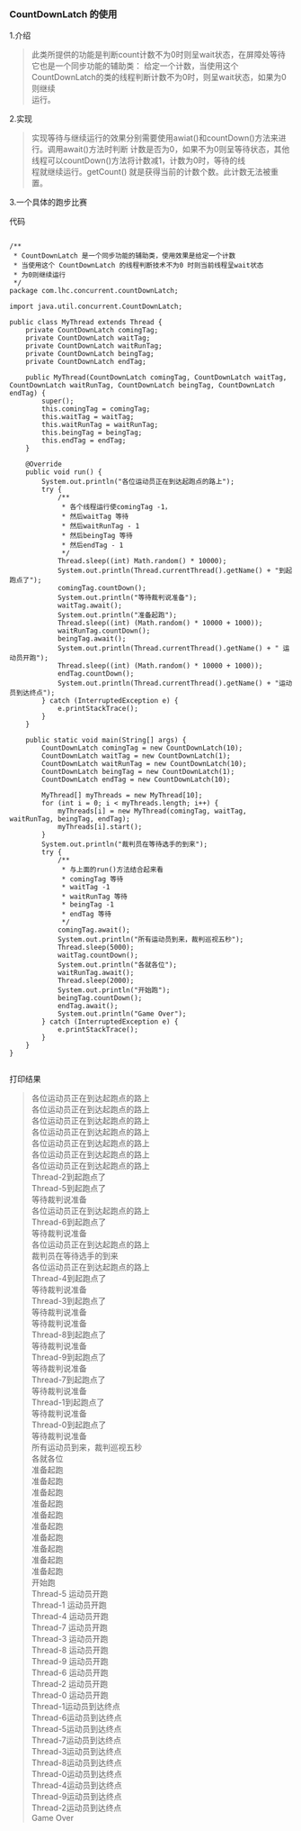 ###   CountDownLatch 的使用

1.介绍

> 此类所提供的功能是判断count计数不为0时则呈wait状态，在屏障处等待它也是一个同步功能的辅助类：
给定一个计数，当使用这个CountDownLatch的类的线程判断计数不为0时，则呈wait状态，如果为0则继续    
运行。

2.实现

> 实现等待与继续运行的效果分别需要使用awiat()和countDown()方法来进行。调用await()方法时判断
计数是否为0，如果不为0则呈等待状态，其他线程可以countDown()方法将计数减1，计数为0时，等待的线   
程就继续运行。getCount() 就是获得当前的计数个数。此计数无法被重置。    

3.一个具体的跑步比赛

代码

```

/**
 * CountDownLatch 是一个同步功能的辅助类，使用效果是给定一个计数
 * 当使用这个 CountDownLatch 的线程判断技术不为0 时则当前线程呈wait状态
 * 为0则继续运行
 */
package com.lhc.concurrent.countDownLatch;

import java.util.concurrent.CountDownLatch;

public class MyThread extends Thread {
    private CountDownLatch comingTag;
    private CountDownLatch waitTag;
    private CountDownLatch waitRunTag;
    private CountDownLatch beingTag;
    private CountDownLatch endTag;

    public MyThread(CountDownLatch comingTag, CountDownLatch waitTag, CountDownLatch waitRunTag, CountDownLatch beingTag, CountDownLatch endTag) {
        super();
        this.comingTag = comingTag;
        this.waitTag = waitTag;
        this.waitRunTag = waitRunTag;
        this.beingTag = beingTag;
        this.endTag = endTag;
    }

    @Override
    public void run() {
        System.out.println("各位运动员正在到达起跑点的路上");
        try {
            /**
             * 各个线程运行使comingTag -1，
             * 然后waitTag 等待
             * 然后waitRunTag - 1
             * 然后beingTag 等待
             * 然后endTag - 1
             */
            Thread.sleep((int) Math.random() * 10000);
            System.out.println(Thread.currentThread().getName() + "到起跑点了");
            comingTag.countDown();
            System.out.println("等待裁判说准备");
            waitTag.await();
            System.out.println("准备起跑");
            Thread.sleep((int) (Math.random() * 10000 + 1000));
            waitRunTag.countDown();
            beingTag.await();
            System.out.println(Thread.currentThread().getName() + " 运动员开跑");
            Thread.sleep((int) (Math.random() * 10000 + 1000));
            endTag.countDown();
            System.out.println(Thread.currentThread().getName() + "运动员到达终点");
        } catch (InterruptedException e) {
            e.printStackTrace();
        }
    }

    public static void main(String[] args) {
        CountDownLatch comingTag = new CountDownLatch(10);
        CountDownLatch waitTag = new CountDownLatch(1);
        CountDownLatch waitRunTag = new CountDownLatch(10);
        CountDownLatch beingTag = new CountDownLatch(1);
        CountDownLatch endTag = new CountDownLatch(10);

        MyThread[] myThreads = new MyThread[10];
        for (int i = 0; i < myThreads.length; i++) {
            myThreads[i] = new MyThread(comingTag, waitTag, waitRunTag, beingTag, endTag);
            myThreads[i].start();
        }
        System.out.println("裁判员在等待选手的到来");
        try {
            /**
             * 与上面的run()方法结合起来看
             * comingTag 等待
             * waitTag -1
             * waitRunTag 等待
             * beingTag -1
             * endTag 等待
             */
            comingTag.await();
            System.out.println("所有运动员到来，裁判巡视五秒");
            Thread.sleep(5000);
            waitTag.countDown();
            System.out.println("各就各位");
            waitRunTag.await();
            Thread.sleep(2000);
            System.out.println("开始跑");
            beingTag.countDown();
            endTag.await();
            System.out.println("Game Over");
        } catch (InterruptedException e) {
            e.printStackTrace();
        }
    }
}


```

打印结果

> 各位运动员正在到达起跑点的路上   
  各位运动员正在到达起跑点的路上   
  各位运动员正在到达起跑点的路上   
  各位运动员正在到达起跑点的路上   
  各位运动员正在到达起跑点的路上   
  各位运动员正在到达起跑点的路上   
  各位运动员正在到达起跑点的路上   
  Thread-2到起跑点了   
  Thread-5到起跑点了   
  等待裁判说准备   
  各位运动员正在到达起跑点的路上   
  Thread-6到起跑点了   
  等待裁判说准备   
  各位运动员正在到达起跑点的路上   
  裁判员在等待选手的到来   
  各位运动员正在到达起跑点的路上   
  Thread-4到起跑点了    
  等待裁判说准备   
  Thread-3到起跑点了   
  等待裁判说准备   
  等待裁判说准备    
  Thread-8到起跑点了   
  等待裁判说准备    
  Thread-9到起跑点了    
  等待裁判说准备   
  Thread-7到起跑点了   
  等待裁判说准备    
  Thread-1到起跑点了   
  等待裁判说准备   
  Thread-0到起跑点了   
  等待裁判说准备   
  所有运动员到来，裁判巡视五秒   
  各就各位   
  准备起跑   
  准备起跑   
  准备起跑   
  准备起跑   
  准备起跑   
  准备起跑   
  准备起跑   
  准备起跑   
  准备起跑   
  准备起跑   
  开始跑   
  Thread-5 运动员开跑   
  Thread-1 运动员开跑   
  Thread-4 运动员开跑   
  Thread-7 运动员开跑   
  Thread-3 运动员开跑   
  Thread-8 运动员开跑    
  Thread-9 运动员开跑    
  Thread-6 运动员开跑    
  Thread-2 运动员开跑   
  Thread-0 运动员开跑   
  Thread-1运动员到达终点   
  Thread-6运动员到达终点    
  Thread-5运动员到达终点   
  Thread-7运动员到达终点   
  Thread-3运动员到达终点   
  Thread-8运动员到达终点   
  Thread-0运动员到达终点   
  Thread-4运动员到达终点    
  Thread-9运动员到达终点    
  Thread-2运动员到达终点   
  Game Over   